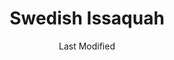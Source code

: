 ---
layout: location-page
date: Last Modified
description: "Local COVID-19 testing is available at Swedish Issaquah in Issaquah, Washington, USA."
permalink: "locations/washington/issaquah/swedish-issaquah/"
tags:
  - locations
  - washington
title: Swedish Issaquah
uniqueName: swedish-issaquah
state: Washington
stateAbbr: WA
hood: "Issaquah"
address: "751 N.E. Blakely Drive"
city: "Issaquah"
zip: "98029"
zipsNearby: "98524 98223 98304 98001 98002 98003 98023 98047 98063 98071 98092 98093 98224 98528 98004 98005 98006 98007 98008 98009 98015 98010 98011 98012 98021 98028 98041 98082 98310 98311 98312 98314 98337 98320 98321 98322 98323 98014 98325 98922 98236 98238 98239 98241 98303 98327 98019 98540 98925 98328 98020 98026 98330 98022 98201 98203 98204 98205 98206 98207 98208 98213 98024 98333 98249 98329 98332 98335 98251 98338 98252 98546 98253 98340 98025 98548 98256 98342 98027 98029 98075 98344 98030 98031 98032 98035 98042 98064 98089 98345 98346 98033 98034 98083 98348 98349 98351 98258 98259 98260 98826 98555 98036 98037 98046 98087 98558 98353 98038 98270 98271 98039 98040 98354 98355 98272 98043 98274 98275 98358 98045 98277 98278 98359 98501 98502 98503 98504 98505 98506 98507 98508 98509 98513 98516 98599 98360 98364 98339 98365 98366 98367 98378 98368 98370 98050 98371 98372 98373 98374 98375 98376 98576 98051 98052 98053 98073 98074 98055 98056 98057 98058 98059 98061 98940 98941 98580 98380 98062 98101 98102 98103 98104 98105 98106 98107 98108 98109 98110 98111 98112 98113 98114 98115 98116 98117 98118 98119 98121 98122 98124 98125 98126 98127 98129 98131 98132 98133 98134 98136 98138 98139 98141 98144 98145 98146 98148 98154 98155 98158 98160 98161 98164 98165 98166 98168 98170 98174 98175 98177 98178 98181 98185 98188 98189 98190 98191 98194 98195 98198 98199 98382 98584 98287 98315 98383 98288 98290 98291 98296 98065 98068 98943 98384 98385 98386 98387 98282 98292 98293 98294 98352 98390 98391 98392 98388 98397 98398 98401 98402 98403 98404 98405 98406 98407 98408 98409 98411 98412 98413 98415 98416 98417 98418 98419 98421 98422 98424 98430 98431 98433 98438 98439 98443 98444 98445 98446 98447 98448 98464 98465 98466 98467 98471 98481 98490 98493 98496 98497 98498 98499 98588 98393 98592 98013 98070 98394 98395 98396 98072 98077 98597 98054 98151 98171 98184 98442 98450 98455 98460 98477 98492" 
mapUrl: "http://maps.apple.com/?q=Swedish+Issaquah&address=751+NE+Blakely+Drive,Issaquah,Washington,98029"
locationType: Drive-thru
phone: "425-313-4000"
website: "https://www.swedish.org/locations/issaquah-campus"
onlineBooking: undefined
closed: undefined
closedUpdate: April 18th, 2020
notes: ""
days: Contact for hours of operation.
ctaMessage: Learn more
ctaUrl: "https://www.swedish.org/locations/issaquah-campus"
---